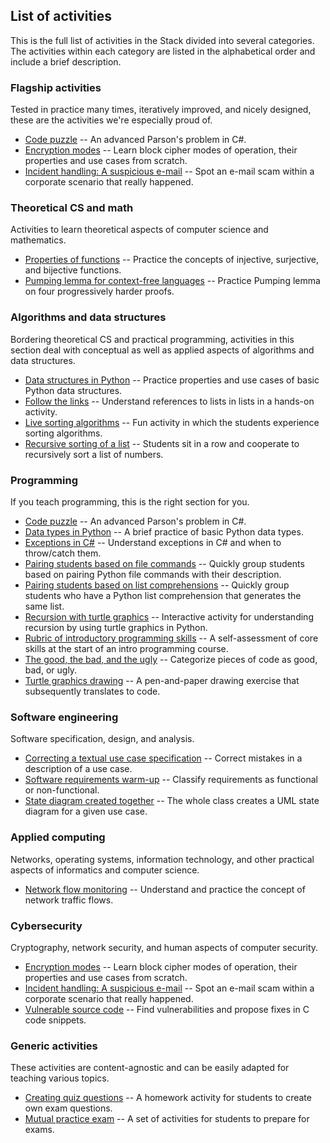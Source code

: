 ## List of activities

This is the full list of activities in the Stack divided into several categories. The activities within each category are listed in the alphabetical order and include a brief description.

### Flagship activities

Tested in practice many times, iteratively improved, and nicely designed, these are the activities we're especially proud of.

* [Code puzzle](activities/code-puzzle) -- An advanced Parson's problem in C\#.
* [Encryption modes](activities/encryption-modes) -- Learn block cipher modes of operation, their properties and use cases from scratch.
* [Incident handling: A suspicious e-mail](activities/incident-handling-suspicious-email) -- Spot an e-mail scam within a corporate scenario that really happened.

### Theoretical CS and math

Activities to learn theoretical aspects of computer science and mathematics.

* [Properties of functions](activities/properties-functions) -- Practice the concepts of injective, surjective, and bijective functions.
* [Pumping lemma for context-free languages](activities/pumping-lemma-cfl) -- Practice Pumping lemma on four progressively harder proofs.

### Algorithms and data structures

Bordering theoretical CS and practical programming, activities in this section deal with conceptual as well as applied aspects of algorithms and data structures.

* [Data structures in Python](activities/data-structures-python) -- Practice properties and use cases of basic Python data structures.
* [Follow the links](activities/follow-the-links) -- Understand references to lists in lists in a hands-on activity.
* [Live sorting algorithms](activities/sorting-algorithms) -- Fun activity in which the students experience sorting algorithms.
* [Recursive sorting of a list](activities/recursion-sort-list) -- Students sit in a row and cooperate to recursively sort a list of numbers.

### Programming

If you teach programming, this is the right section for you.

* [Code puzzle](activities/code-puzzle) -- An advanced Parson's problem in C\#.
* [Data types in Python](activities/data-types-python) -- A brief practice of basic Python data types.
* [Exceptions in C#](activities/exceptions-csharp) -- Understand exceptions in C\# and when to throw/catch them.
* [Pairing students based on file commands](activities/pairing-file-commands-python) -- Quickly group students based on pairing Python file commands with their description.
* [Pairing students based on list comprehensions](activities/pairing-list-comprehensions-python) -- Quickly group students who have a Python list comprehension that generates the same list.
* [Recursion with turtle graphics](activities/recursion-turtle-graphics) -- Interactive activity for understanding recursion by using turtle graphics in Python.
* [Rubric of introductory programming skills](activities/rubric-introductory-programming-skills) -- A self-assessment of core skills at the start of an intro programming course.
* [The good, the bad, and the ugly](activities/good-bad-ugly) -- Categorize pieces of code as good, bad, or ugly.
* [Turtle graphics drawing](activities/turtle-graphics-drawing) -- A pen-and-paper drawing exercise that subsequently translates to code.

### Software engineering

Software specification, design, and analysis.

* [Correcting a textual use case specification](activities/correcting-use-case) -- Correct mistakes in a description of a use case.
* [Software requirements warm-up](activities/software-requirements-warm-up) -- Classify requirements as functional or non-functional.
* [State diagram created together](activities/state-diagram-created-together) -- The whole class creates a UML state diagram for a given use case.

### Applied computing

Networks, operating systems, information technology, and other practical aspects of informatics and computer science.

* [Network flow monitoring](activities/network-flow-monitoring) -- Understand and practice the concept of network traffic flows.

### Cybersecurity

Cryptography, network security, and human aspects of computer security.

* [Encryption modes](activities/encryption-modes) -- Learn block cipher modes of operation, their properties and use cases from scratch.
* [Incident handling: A suspicious e-mail](activities/incident-handling-suspicious-email) -- Spot an e-mail scam within a corporate scenario that really happened.
* [Vulnerable source code](activities/vulnerable-source-code) -- Find vulnerabilities and propose fixes in C code snippets.

### Generic activities

These activities are content-agnostic and can be easily adapted for teaching various topics.

* [Creating quiz questions](activities/creating-quiz-questions) -- A homework activity for students to create own exam questions.
* [Mutual practice exam](activities/mutual-practice-exam) -- A set of activities for students to prepare for exams.
